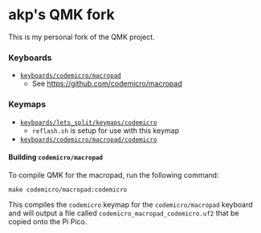 # akp's QMK fork

This is my personal fork of the QMK project.

### Keyboards

* [`keyboards/codemicro/macropad`](keyboards/codemicro/macropad)
	* See https://github.com/codemicro/macropad

### Keymaps

* [`keyboards/lets_split/keymaps/codemicro`](keyboards/lets_split/keymaps/codemicro)
	* `reflash.sh` is setup for use with this keymap
* [`keyboards/codemicro/macropad/codemicro`](keyboards/codemicro/macropad/keymaps/codemicro)

#### Building `codemicro/macropad`

To compile QMK for the macropad, run the following command:

```
make codemicro/macropad:codemicro
```

This compiles the `codemicro` keymap for the `codemicro/macropad` keyboard and will output a file called `codemicro_macropad_codemicro.uf2` that be copied onto the Pi Pico.
